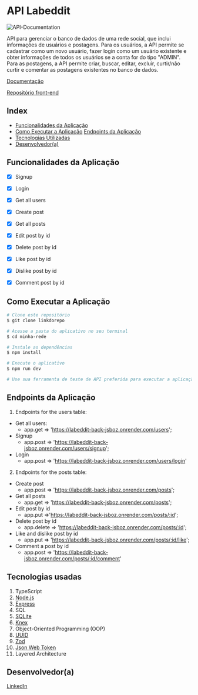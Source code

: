 # API Labeddit

![API-Documentation](./src/assets/documentation.png)

API para gerenciar o banco de dados de uma rede social, que inclui informações de usuários e postagens.
Para os usuários, a API permite se cadastrar como um novo usuário, fazer login como um usuário existente e obter informações de todos os usuários se a conta for do tipo "ADMIN".
Para as postagens, a API permite criar, buscar, editar, excluir, curtir/não curtir e comentar as postagens existentes no banco de dados.

[Documentação]( )

[Repositório front-end](https://github.com/Gleice-Dourado/labeddit-frontend.git)

## Index
- <a href="#funcionalidades">Funcionalidades da Aplicação</a>
- <a href="#execucao">Como Executar a Aplicação</a>
<a href="#endpoints">Endpoints da Aplicação</a>
- <a href="#tecnologias-utilizadas">Tecnologias Utilizadas</a>
- <a href="#desenvolvedor">Desenvolvedor(a)</a>

## Funcionalidades da Aplicação
 - [x]  Signup  
 - [x]  Login
 - [x]  Get all users
 - [x]  Create post
 - [x]  Get all posts 
 - [x]  Edit post by id
 - [x]  Delete post by id
 - [x]  Like post by id
 - [x]  Dislike post by id
 - [x]  Comment post by id
  

## Como Executar a Aplicação
```bash
# Clone este repositório
$ git clone linkdorepo

# Acesse a pasta do aplicativo no seu terminal
$ cd minha-rede

# Instale as dependências
$ npm install

# Execute o aplicativo 
$ npm run dev

# Use sua ferramenta de teste de API preferida para executar a aplicação
```

## Endpoints da Aplicação

1. Endpoints for the users table:
 - Get all users: 
    - app.get => 'https://labeddit-back-jsboz.onrender.com/users';
 - Signup
    - app.post => 'https://labeddit-back-jsboz.onrender.com/users/signup';
 - Login
    - app.post => 'https://labeddit-back-jsboz.onrender.com/users/login'

2. Endpoints for the posts table:
 - Create post
    - app.post => 'https://labeddit-back-jsboz.onrender.com/posts';
 - Get all posts
    - app.get => 'https://labeddit-back-jsboz.onrender.com/posts';
 - Edit post by id
    - app.put =>'https://labeddit-back-jsboz.onrender.com/posts/:id';
 - Delete post by id
    - app.delete => 'https://labeddit-back-jsboz.onrender.com/posts/:id';
 - Like and dislike post by id
    - app.put => 'https://labeddit-back-jsboz.onrender.com/posts/:id/like';
 - Comment a post by id
    -   app.post => 'https://labeddit-back-jsboz.onrender.com/posts/:id/comment'

## Tecnologias usadas
1. TypeScript
2. [Node.js](https://nodejs.org/en)
3. [Express](https://expressjs.com/pt-br/)
4. SQL
5. [SQLite](https://www.sqlite.org/index.html)
6. [Knex](https://knexjs.org/)
7. Object-Oriented Programming (OOP)
8. [UUID](https://www.uuidgenerator.net/)
9. [Zod](https://zod.dev/)
10. [Json Web Token](https://jwt.io/)
11. Layered Architecture

## Desenvolvedor(a)
[LinkedIn](https://www.linkedin.com/in/gleicielen-dourado/)

